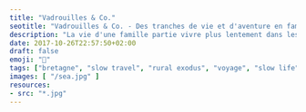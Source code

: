 ```yaml
---
title: "Vadrouilles & Co."
seotitle: "Vadrouilles & Co. - Des tranches de vie et d'aventure en famille"
description: "La vie d'une famille partie vivre plus lentement dans les Monts d'Arrée. Des photos, des vadrouilles, de la slow life. Une vie plus proche de la nature et plus authentique."
date: 2017-10-26T22:57:50+02:00
draft: false
emoji: "🌲"
tags: ["bretagne", "slow travel", "rural exodus", "voyage", "slow life", "neorural", "photographie", "photography"]
images: [ "/sea.jpg" ]
resources:
- src: "*.jpg"
---
```

